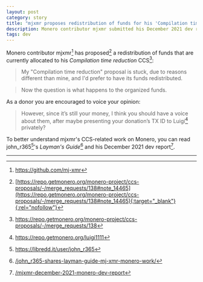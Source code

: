 ```yaml
---
layout: post
category: story
title: "mjxmr proposes redistribution of funds for his 'Compilation time reduction' CCS proposal"
description: Monero contributor mjxmr submitted his December 2021 dev report
tags: dev
---
```


Monero contributor mjxmr[^1] has proposed[^2] a redistribution of funds that are currently allocated to his *Compilation time reduction* CCS[^3]:

> My "Compilation time reduction" proposal is stuck, due to reasons different than mine, and I'd prefer to have its funds redistributed.

> Now the question is what happens to the organized funds.

As a donor you are encouraged to voice your opinion:

> However, since it’s still your money, I think you should have a voice about them, after maybe presenting your donation’s TX ID to Luigi[^4] privately?

To better understand mjxmr's CCS-related work on Monero, you can read john_r365[^5]'s *Layman's Guide*[^6] and his December 2021 dev report[^7].

---

[^1]: https://github.com/mj-xmr
[^2]: [https://repo.getmonero.org/monero-project/ccs-proposals/-/merge_requests/138#note_14465](https://repo.getmonero.org/monero-project/ccs-proposals/-/merge_requests/138#note_14465){:target="_blank"}{:rel="nofollow"}
[^3]: https://repo.getmonero.org/monero-project/ccs-proposals/-/merge_requests/138
[^4]: https://repo.getmonero.org/luigi1111
[^5]: https://libredd.it/user/john_r365
[^6]: [/john_r365-shares-layman-guide-mj-xmr-monero-work/](/john_r365-shares-layman-guide-mj-xmr-monero-work/)
[^7]: [/mjxmr-december-2021-monero-dev-report](/mjxmr-december-2021-monero-dev-report)
